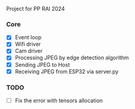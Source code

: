 Project for PP RAI 2024

### Core
- [x] Event loop
- [x] Wifi driver
- [x] Cam driver
- [x] Processing JPEG by edge detection algorithm 
- [x] Sending JPEG to Host
- [x] Receiving JPEG from ESP32 via server.py

### TODO
- [ ] Fix the error with tensors allocation
